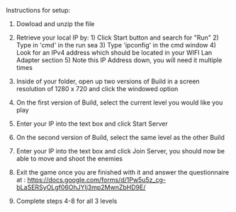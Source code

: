 Instructions for setup:

1) Dowload and unzip the file

2) Retrieve your local IP by: 1) Click Start button and search for "Run"
							  2) Type in 'cmd' in the run sea
							  3) Type 'ipconfig' in the cmd window
							  4) Look for an IPv4 address which should be located in your WIFI Lan Adapter section
							  5) Note this IP Address down, you will need it multiple times
							  
3) Inside of your folder, open up two versions of Build in a screen resolution of 1280 x 720 and click the windowed option

4) On the first version of Build, select the current level you would like you play

5) Enter your IP into the text box and click Start Server	

6) On the second version of Build, select the same level as the other Build

7) Enter your IP into the text box and click Join Server, you should now be able to move and shoot the enemies

8) Exit the game once you are finished with it and answer the questionnaire at : https://docs.google.com/forms/d/1Pw5u5z_cg-bLaSERSyOLgf06OhJYlj3mp2MwnZbHD9E/ 				  

9) Complete steps 4-8 for all 3 levels 
